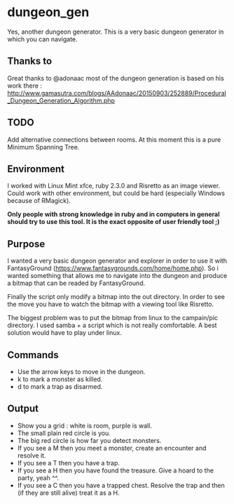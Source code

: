# dungeon_gen

Yes, another dungeon generator. This is a very basic dungeon generator in which you can navigate.

## Thanks to 

Great thanks to @adonaac most of the dungeon generation is based on his work there : http://www.gamasutra.com/blogs/AAdonaac/20150903/252889/Procedural_Dungeon_Generation_Algorithm.php

## TODO

Add alternative connections between rooms. At this moment this is a pure Minimum Spanning Tree.

## Environment

I worked with Linux Mint xfce, ruby 2.3.0 and Risretto as an image viewer.
Could work with other environment, but could be hard (especially Windows because of RMagick).

**Only people with strong knowledge in ruby and in computers in general should try to use this tool. It is the exact opposite of user friendly tool ;)** 

## Purpose 

I wanted a very basic dungeon generator and explorer in order to use it with FantasyGround (https://www.fantasygrounds.com/home/home.php).
So i wanted something that allows me to navigate into the dungeon and produce a bitmap that can be readed by FantasyGround.

Finally the script only modify a bitmap into the out directory. In order to see the move you have to watch the bitmap with a viewing tool like Risretto.

The biggest problem was to put the bitmap from linux to the campain/pic directory. I used samba + a script which is not really comfortable.
A best solution would have to play under linux.

## Commands

* Use the arrow keys to move in the dungeon.
* k to mark a monster as killed.
* d to mark a trap as disarmed.

## Output

* Show you a grid : white is room, purple is wall.
* The small plain red circle is you.
* The big red circle is how far you detect monsters.
* If you see a M then you meet a monster, create an encounter and resolve it.
* If you see a T then you have a trap.
* If you see a H then you have found the treasure. Give a hoard to the party, yeah ^^.
* If you see a C then you have a trapped chest. Resolve the trap and then (if they are still alive) treat it as a H.

